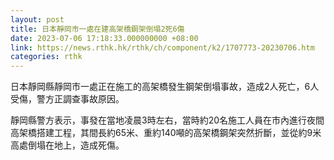 ```yaml
---
layout: post
title: 日本靜岡市一處在建高架橋鋼架倒塌2死6傷
date: 2023-07-06 17:18:33.000000000 +08:00
link: https://news.rthk.hk/rthk/ch/component/k2/1707773-20230706.htm
categories: rthk
---
```


日本靜岡縣靜岡市一處正在施工的高架橋發生鋼架倒塌事故，造成2人死亡，6人受傷，警方正調查事故原因。

靜岡縣警方表示，事發在當地凌晨3時左右，當時約20名施工人員在市內進行夜間高架橋搭建工程，其間長約65米、重約140噸的高架橋鋼架突然折斷，並從約9米高處倒塌在地上，造成死傷。
